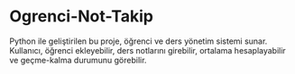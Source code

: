 # Ogrenci-Not-Takip
Python ile geliştirilen bu proje, öğrenci ve ders yönetim sistemi sunar. Kullanıcı, öğrenci ekleyebilir, ders notlarını girebilir, ortalama hesaplayabilir ve geçme-kalma durumunu görebilir.
